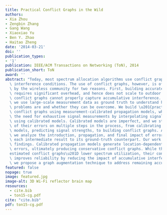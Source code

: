 ```yaml
---
title: Practical Conflict Graphs in the Wild
authors:
- Xia Zhou
- Zengbin Zhang
- Gang Wang
- Xiaoxiao Yu
- Ben Y. Zhao
- Haitao Zheng
date: '2014-03-21'
doi: ''
publication_types:
- '1'
publication: IEEE/ACM Transactions on Networking (ToN), 2014
publication_short: ToN
award: ''
abstract: "Today, most spectrum allocation algorithms use conflict graphs to capture\
  \ interference conditions. The use of conflict graphs, however, is often questioned\
  \ by the wireless community for two reasons. First, building accurate conflict graphs\
  \ requires significant overhead, and hence does not scale to outdoor networks. Second,\
  \ conflict graphs cannot properly capture accumulative interference. In this paper,\
  \ we use large-scale measurement data as ground truth to understand how severe these\
  \ problems are and whether they can be overcome. We build \u201Cpractical\u201D\
  \ conflict graphs using measurement-calibrated propagation models, which remove\
  \ the need for exhaustive signal measurements by interpolating signal strengths\
  \ using calibrated models. Calibrated models are imperfect, and we study the impact\
  \ of their errors on multiple steps in the process, from calibrating propagation\
  \ models, predicting signal strengths, to building conflict graphs. At each step,\
  \ we analyze the introduction, propagation, and final impact of errors by comparing\
  \ each intermediate result to its ground-truth counterpart. Our work produces several\
  \ findings. Calibrated propagation models generate location-dependent prediction\
  \ errors, ultimately producing conservative conflict graphs. While these \u201C\
  estimated conflict graphs\u201D lower spectrum utilization, their conservative nature\
  \ improves reliability by reducing the impact of accumulative interference. Finally,\
  \ we propose a graph augmentation technique to address remaining accumulative interference."
featured: false
nopage: true
image: featured.jpg
image-alt: 3D Wi-Fi reflector brain map
resources:
  - cite.bib
  - ton15-cg.pdf
cite: "cite.bib"
pdf: ton15-cg.pdf
---
```

